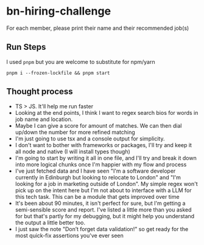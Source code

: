 # bn-hiring-challenge
For each member, please print their name and their recommended job(s)

## Run Steps
I used `pnpm` but you are welcome to substitute for npm/yarn
```
pnpm i --frozen-lockfile && pnpm start
```


## Thought process
- TS > JS. It'll help me run faster
- Looking at the end points, I think I want to regex search bios for words in job name and location. 
- Maybe I can give a score for amount of matches. We can then dial up/down the number for more refined matching
- I'm just going to use tsx and a console output for simplicity.
- I don't want to bother with frameworks or packages, I'll try and keep it all node and native (I will install types though)
- I'm going to start by writing it all in one file, and I'll try and break it down into more logical chunks once I'm happier with my flow and process
- I've just fetched data and I have seen "I'm a software developer currently in Edinburgh but looking to relocate to London" and "I'm looking for a job in marketing outside of London". My simple regex won't pick up on the intent here but I'm not about to interface with a LLM for this tech task. This can be a module that gets improved over time
- It's been about 90 minutes, it isn't perfect for sure, but I'm getting a semi-sensible score and report. I've listed a little more than you asked for but that's partly for my debugging, but it might help you understand the output a little better too.
- I just saw the note "Don’t forget data validation!" so get ready for the most quick-fix assertions you've ever seen
